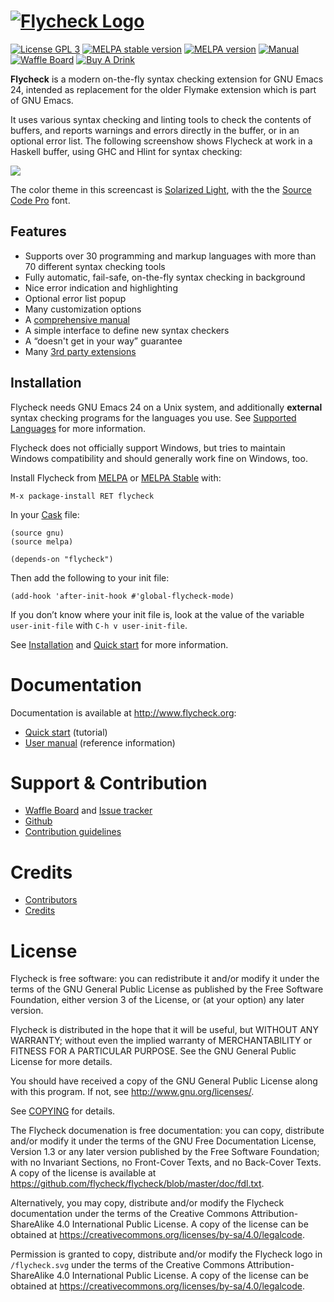 # [![Flycheck Logo](https://raw.githubusercontent.com/flycheck/flycheck/master/doc/images/logo.png)](http://www.flycheck.org)

[![License GPL 3](https://img.shields.io/badge/license-GPL_3-blue.svg)][COPYING]
[![MELPA stable version](http://stable.melpa.org/packages/flycheck-badge.svg)](http://stable.melpa.org/#/flycheck)
[![MELPA version](http://melpa.org/packages/flycheck-badge.svg)](http://melpa.org/#/flycheck)
[![Manual](https://img.shields.io/badge/manual-latest-green.svg)][manual]
[![Waffle Board](https://img.shields.io/badge/Board-ready-75AED9.svg)](https://waffle.io/flycheck/flycheck)
[![Buy A Drink](https://img.shields.io/badge/Paypal-Buy%20a%20Drink-blue.svg)](https://www.paypal.com/cgi-bin/webscr?cmd=_s-xclick&hosted_button_id=BYNRV4RY2WG7L)

**Flycheck** is a modern on-the-fly syntax checking extension for GNU Emacs 24,
intended as replacement for the older Flymake extension which is part of GNU
Emacs.

It uses various syntax checking and linting tools to check the contents of
buffers, and reports warnings and errors directly in the buffer, or in an
optional error list.  The following screenshow shows Flycheck at work in a
Haskell buffer, using GHC and Hlint for syntax checking:

![](https://raw.githubusercontent.com/flycheck/flycheck/master/doc/images/screencast.gif)

The color theme in this screencast is [Solarized Light][], with the the
[Source Code Pro][] font.

[Solarized Light]: https://github.com/bbatsov/solarized-emacs
[Source Code Pro]: https://github.com/adobe-fonts/source-code-pro
[COPYING]: https://github.com/flycheck/flycheck/blob/master/COPYING
[manual]: http://www.flycheck.org/manual/latest/index.html

Features
--------

- Supports over 30 programming and markup languages with more than 70 different
  syntax checking tools
- Fully automatic, fail-safe, on-the-fly syntax checking in background
- Nice error indication and highlighting
- Optional error list popup
- Many customization options
- A [comprehensive manual][manual]
- A simple interface to define new syntax checkers
- A “doesn't get in your way” guarantee
- Many [3rd party extensions](http://flycheck.org/extensions.html)

Installation
------------

Flycheck needs GNU Emacs 24 on a Unix system, and additionally **external**
syntax checking programs for the languages you use.  See [Supported Languages][]
for more information.

Flycheck does not officially support Windows, but tries to maintain Windows
compatibility and should generally work fine on Windows, too.

Install Flycheck from [MELPA][] or [MELPA Stable][] with:

    M-x package-install RET flycheck

In your [Cask][] file:

    (source gnu)
    (source melpa)

    (depends-on "flycheck")

Then add the following to your init file:

    (add-hook 'after-init-hook #'global-flycheck-mode)

If you don’t know where your init file is, look at the value of the variable
`user-init-file` with `C-h v user-init-file`.

See [Installation][] and [Quick start][] for more information.

[MELPA]: http://melpa.org
[MELPA Stable]: http://stable.melpa.org
[Cask]: https://github.com/cask/cask
[Supported Languages]: http://www.flycheck.org/manual/latest/Supported-languages.html#Supported-languages
[Installation]: http://www.flycheck.org/manual/latest/Installation.html#Installation
[Quick start]: http://www.flycheck.org/manual/latest/Quickstart.html#Quickstart

Documentation
=============

Documentation is available at http://www.flycheck.org:

- [Quick start][] (tutorial)
- [User manual][] (reference information)

[User manual]: http://www.flycheck.org/manual/latest/Usage.html#Usage

Support & Contribution
======================

- [Waffle Board][] and [Issue tracker][]
- [Github][]
- [Contribution guidelines][]

[Waffle Board]: http://waffle.io/flycheck/flycheck
[Issue tracker]: https://github.com/flycheck/flycheck/issues
[Github]: https://github.com/flycheck/flycheck
[Contribution guidelines]: https://github.com/flycheck/flycheck/blob/master/CONTRIBUTING.md

Credits
=======

- [Contributors][]
- [Credits][]

[Contributors]: https://github.com/flycheck/flycheck/graphs/contributors
[Credits]: https://github.com/flycheck/flycheck/blob/master/CREDITS.md

License
=======

Flycheck is free software: you can redistribute it and/or modify it under the
terms of the GNU General Public License as published by the Free Software
Foundation, either version 3 of the License, or (at your option) any later
version.

Flycheck is distributed in the hope that it will be useful, but WITHOUT ANY
WARRANTY; without even the implied warranty of MERCHANTABILITY or FITNESS FOR A
PARTICULAR PURPOSE.  See the GNU General Public License for more details.

You should have received a copy of the GNU General Public License along with
this program.  If not, see <http://www.gnu.org/licenses/>.

See [COPYING][] for details.

The Flycheck documenation is free documentation: you can copy, distribute and/or
modify it under the terms of the GNU Free Documentation License, Version 1.3 or
any later version published by the Free Software Foundation; with no Invariant
Sections, no Front-Cover Texts, and no Back-Cover Texts.  A copy of the license
is available at <https://github.com/flycheck/flycheck/blob/master/doc/fdl.txt>.

Alternatively, you may copy, distribute and/or modify the Flycheck documentation
under the terms of the Creative Commons Attribution-ShareAlike 4.0 International
Public License.  A copy of the license can be obtained at
<https://creativecommons.org/licenses/by-sa/4.0/legalcode>.

Permission is granted to copy, distribute and/or modify the Flycheck logo in
`/flycheck.svg` under the terms of the Creative Commons Attribution-ShareAlike
4.0 International Public License.  A copy of the license can be obtained at
<https://creativecommons.org/licenses/by-sa/4.0/legalcode>.
